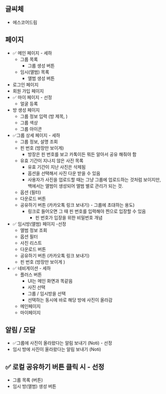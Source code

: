 ## 글씨체

- 에스코어드림

## 페이지

- ✅ 메인 페이지 - 세하
  - 그룹 목록
    - 그룹 생성 버튼
  - 임시(앨범) 목록
    - 앨범 생성 버튼
- 로그인 페이지
- 회원 가입 페이지
- ✅ 마이 페이지 - 선정
  - 얼굴 등록
- 방 생성 페이지
  - 그룹 정보 입력 (방 제목, )
  - 그룹 색상
  - 그룹 아이콘
- ✅그룹 상세 페이지 - 세하
  - 그룹 정보, 설명 조회
  - 핀 번호 (방장만 보이게)
    - 방장은 핀 번호를 보고 카톡이든 뭐든 알아서 공유 해줘야 함
  - 유효 기간이 지나지 않은 사진 목록
    - 유효 기간이 지난 사진은 삭제됨
    - 옵션을 선택해서 사진 다운 받을 수 있음
    - 사용자가 사진을 업로드할 때는 그냥 그룹에 업로드하는 것처럼 보이지만, 백에서는 앨범이 생성되어 앨범 별로 관리가 되는 것.
  - 옵션 (필터)
  - 다운로드 버튼
  - 공유하기 버튼 (카카오톡 링크 보내기) - 그룹에 초대하는 용도)
    - 링크로 들어오면 그 때 핀 번호를 입력해야 찐으로 입장할 수 있음
      - 핀 번호가 입장을 위한 비밀번호 개념
- ✅ 임시방(앨범) 페이지 -선정
  - 앨범 정보 조회
  - 옵션 필터
  - 사진 리스트
  - 다운로드 버튼
  - 공유하기 버튼 (카카오톡 링크 보내기)
  - 핀 번호 (방장만 보이게 )
- ✅ 네비게이션 - 세하
  - 플러스 버튼
    - UI는 메인 화면과 똑같음
    - 사진 선택
    - 그룹 / 임시방을 선택
    - 선택하는 동시에 바로 해당 방에 사진이 올라감
  - 메인페이지
  - 마이페이지

## 알림 / 모달

- ✅그룹에 사진이 올라왔다는 알림 보내기 (Noti) - 선정
- 임시 방에 사진이 올라왔다는 알림 보내기 (Noti)

## ✅ 로컬 공유하기 버튼 클릭 시 - 선정

- 그룹 목록 (버튼)
- 임시 방(앨범) 생성 버튼
